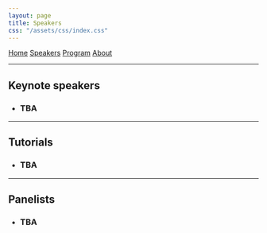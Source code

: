 ```yaml
---
layout: page
title: Speakers
css: "/assets/css/index.css"
---
```


<div class="list-filters">
  <a href="/escuelaverano2024/" class="list-filter">Home</a>
  <a href="/escuelaverano2024/speakers/" class="list-filter filter-selected">Speakers</a>
  <a href="/escuelaverano2024/program/" class="list-filter">Program</a>
  <a href="/escuelaverano2024/about/" class="list-filter">About</a>
</div>

---
## Keynote speakers
- ### TBA

---
## Tutorials 
  - ### TBA 

---
## Panelists
  - ### TBA
